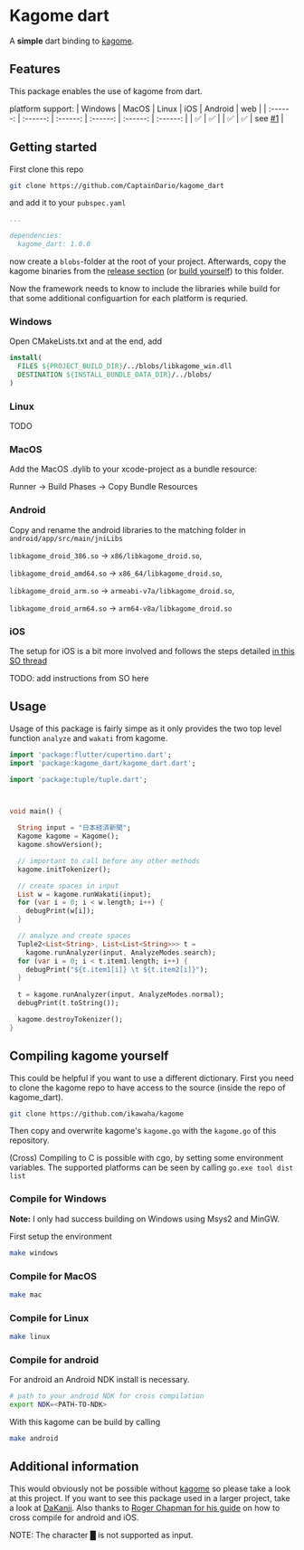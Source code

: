 # Kagome dart

A **simple** dart binding to [kagome](https://github.com/ikawaha/kagome).

## Features

This package enables the use of kagome from dart.

platform support:
| Windows | MacOS | Linux | iOS | Android | web |
| :------: | :------: | :------: | :------: | :------: | :------: |
|     ✅  |    ✅   |       |    ✅   |   ✅   |    see [#1](https://github.com/CaptainDario/kagome_dart/issues/1)    |

## Getting started

First clone this repo

``` bash
git clone https://github.com/CaptainDario/kagome_dart
```

and add it to your `pubspec.yaml`

``` yaml
...

dependencies:
  kagome_dart: 1.0.0
```

now create a `blobs`-folder at the root of your project.
Afterwards, copy the kagome binaries from the [release section](https://github.com/CaptainDario/kagome_dart/releases/tag/binaries) (or [build yourself](#compiling-kagome-yourself)) to this folder.

Now the framework needs to know to include the libraries while build for that some additional configuartion for each platform is requried.

### Windows

Open CMakeLists.txt and at the end, add

``` CMake
install(
  FILES ${PROJECT_BUILD_DIR}/../blobs/libkagome_win.dll 
  DESTINATION ${INSTALL_BUNDLE_DATA_DIR}/../blobs/
)
```

### Linux

TODO

### MacOS

Add the MacOS .dylib to your xcode-project as a bundle resource:

Runner -> Build Phases -> Copy Bundle Resources

### Android

Copy and rename the android libraries to the matching folder in `android/app/src/main/jniLibs`

`libkagome_droid_386.so` -> `x86/libkagome_droid.so`,

`libkagome_droid_amd64.so` -> `x86_64/libkagome_droid.so`,

`libkagome_droid_arm.so` -> `armeabi-v7a/libkagome_droid.so`,

`libkagome_droid_arm64.so` -> `arm64-v8a/libkagome_droid.so`

### iOS

The setup for iOS is a bit more involved and follows the steps detailed [in this SO thread](https://stackoverflow.com/questions/69214595/how-to-manually-add-a-xcframework-to-a-flutter-ios-plugin)

TODO: add instructions from SO here

## Usage

Usage of this package is fairly simpe as it only provides the two top level function `analyze` and `wakati` from kagome.

``` dart
import 'package:flutter/cupertino.dart';
import 'package:kagome_dart/kagome_dart.dart';

import 'package:tuple/tuple.dart';



void main() {

  String input = "日本経済新聞";
  Kagome kagome = Kagome();
  kagome.showVersion();

  // important to call before any other methods
  kagome.initTokenizer();

  // create spaces in input
  List w = kagome.runWakati(input);
  for (var i = 0; i < w.length; i++) {
    debugPrint(w[i]);
  }

  // analyze and create spaces
  Tuple2<List<String>, List<List<String>>> t = 
    kagome.runAnalyzer(input, AnalyzeModes.search);
  for (var i = 0; i < t.item1.length; i++) {
    debugPrint("${t.item1[i]} \t ${t.item2[i]}");
  }
  
  t = kagome.runAnalyzer(input, AnalyzeModes.normal);
  debugPrint(t.toString());

  kagome.destroyTokenizer();
}
```

## Compiling kagome yourself

This could be helpful if you want to use a different dictionary.
First you need to clone the kagome repo to have access to the source (inside the repo of kagome_dart).

```bash
git clone https://github.com/ikawaha/kagome
```

Then copy and overwrite kagome's `kagome.go` with the `kagome.go` of this repository.

(Cross) Compiling to C is possible with cgo, by setting some environment variables.
The supported platforms can be seen by calling `go.exe tool dist list`

### Compile for Windows

**Note:** I only had success building on Windows using Msys2 and MinGW.

First setup the environment

``` bash
make windows
```

### Compile for MacOS

``` bash
make mac
```

### Compile for Linux

``` bash
make linux
```

### Compile for android

For android an Android NDK install is necessary.

``` bash
# path to your android NDK for cross compilation
export NDK=<PATH-TO-NDK>
```

With this kagome can be build by calling

``` bash
make android
```

## Additional information

This would obviously not be possible without [kagome](https://github.com/ikawaha/kagome) so please take a look at this project.
If you want to see this package used in a larger project, take a look at [DaKanji](https://github.com/CaptainDario/DaKanji).
Also thanks to [Roger Chapman for his guide](https://rogchap.com/2020/09/14/running-go-code-on-ios-and-android/) on how to cross compile for android and iOS.

NOTE: The character █ is not supported as input.
